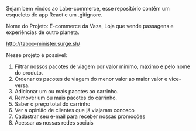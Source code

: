 Sejam bem vindos ao Labe-commerce, esse repositório contém um esqueleto de app React e um .gitignore.

Nome do Projeto: E-commerce da Vaza, Loja que vende passagens e experiências de outro planeta.

http://taboo-minister.surge.sh/

Nesse projeto é possivel:
1. Filtrar nossos pacotes de viagem por valor minímo, máximo e pelo nome do produto.
2. Ordenar os pacotes de viagem do menor valor ao maior valor e vice-versa.
3. Adicionar um ou mais pacotes ao carrinho.
4. Remover um ou mais pacotes do carrinho.
5. Saber o preço total do carrinho
6. Ver a opinião de clientes que já viajaram conosco
7. Cadastrar seu e-mail para receber nossas promoções
8. Acessar as nossas redes sociais
